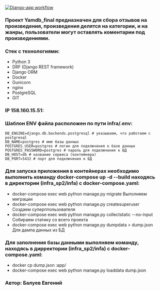 [![Django-app workflow](https://github.com/Spechaly/yamdb_final/actions/workflows/yamdb_workflow.yml/badge.svg)](https://github.com/Spechaly/yamdb_final/actions/workflows/yamdb_workflow.yml)

### Проект Yamdb_final предназначен для сбора отзывов на произведения, произведения делятся на категории, и на жанры, пользователи могут оставлять коментарии под произведениями.


### Стек с технологиями:
- Python 3
- DRF (Django REST framework)
- Django ORM
- Docker
- Gunicorn
- nginx
- PostgreSQL
- GIT

### IP 158.160.15.51:

### Шаблон ENV файла расположен по пути infra/.env:
```
DB_ENGINE=django.db.backends.postgresql # указываем, что работаем с postgresql 
DB_NAME=postgres # имя базы данных
POSTGRES_USER=postgres # логин для подключения к базе данных
POSTGRES_PASSWORD=postgres # пароль для подключения к БД
DB_HOST=db # название сервиса (контейнера)
DB_PORT=5432 # порт для подключения к БД
```
### Для запуска приложения в контейнерах необходимо выполнить команду docker-compose up -d --build находясь в директории (infra_sp2/infa) с docker-compose.yaml: 
- docker-compose exec web python manage.py migrate    Выполняем миграции 
- docker-compose exec web python manage.py createsuperuser    Создаем суперппользователя 
- docker-compose exec web python manage.py collectstatic --no-input    Собираем статику со всего проекта 
- docker-compose exec web python manage.py dumpdata > dump.json    Для дампа данных из БД 

### Для заполнения базы данными выполняем команду, находясь в дирректории (infra_sp2/infa) с docker-compose.yaml: 
- docker cp dump.json <id>:app/ 
- docker-compose exec web python manage.py loaddata dump.json 

### Автор: Балуев Евгений